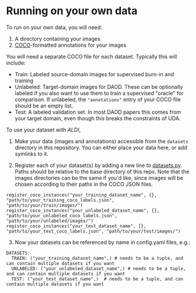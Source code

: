 # Running on your own data

To run on your own data, you will need:

1. A directory containing your images
2. [COCO](https://docs.aws.amazon.com/rekognition/latest/customlabels-dg/md-coco-overview.html)-formatted annotations for your images

You will need a separate COCO file for each dataset. Typically this will include:
- Train: Labeled source-domain images for supervised burn-in and training
- Unlabeled: Target-domain images for DAOD. These can be optionally labeled if you also want to use them to train a supervised "oracle" for comparison. If unlabeled, the `"annotations"` entry of your COCO file should be an empty list.
- Test: A labeled validation set. In most DAOD papers this comes from your target domain, even though this breaks the constraints of UDA.

To use your dataset with $ALDI$, 

1. Make your data (images and annotations) accessible from the `datasets` directory in this repository. You can either place your data here, or add symlinks to it.

2. Register each of your dataset(s) by adding a new line to [datasets.py](../aldi/datasets.py). Paths should be relative to the base directory of this repo. Note that the images directories can be the same if you'd like, since images will be chosen according to their paths in the COCO JSON files.

```
register_coco_instances("your_training_dataset_name", {}, "path/to/your_training_coco_labels.json", "path/to/your/train/images/")
register_coco_instances("your_unlabeled_dataset_name", {}, "path/to/your_unlabeled_coco_labels.json", "path/to/your/unlabeled/images/")
register_coco_instances("your_test_dataset_name", {}, "path/to/your_test_coco_labels.json", "path/to/your/test/images/")
```

3. Now your datasets can be referenced by name in config.yaml files, e.g.:

```
DATASETS:
  TRAIN: ("your_training_dataset_name",) # needs to be a tuple, and can contain multiple datasets if you want
  UNLABELED: ("your_unlabeled_dataset_name",) # needs to be a tuple, and can contain multiple datasets if you want
  TEST: ("your_test_dataset_name",)  # needs to be a tuple, and can contain multiple datasets if you want
```
